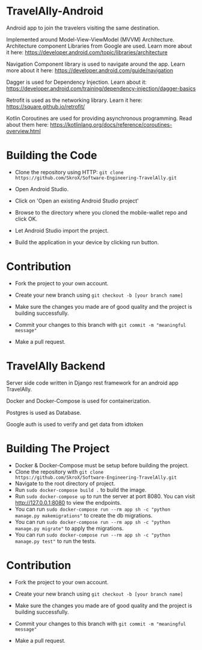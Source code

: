 # TravelAlly-Android
Android app to join the travelers visiting the same destination.

Implemented around Model-View-ViewModel (MVVM) Architecture. Architecture component Libraries from Google are used.
Learn more about it here: https://developer.android.com/topic/libraries/architecture

Navigation Component library is used to navigate around the app.
Learn more about it here: https://developer.android.com/guide/navigation

Dagger is used for Dependency Injection.
Learn about it: https://developer.android.com/training/dependency-injection/dagger-basics

Retrofit is used as the networking library.
Learn it here: https://square.github.io/retrofit/

Kotlin Coroutines are used for providing asynchronous programming.
Read about them here: https://kotlinlang.org/docs/reference/coroutines-overview.html

# Building the Code

- Clone the repository using HTTP: `git clone https://github.com/SkroX/Software-Engineering-TravelAlly.git`

- Open Android Studio.

- Click on 'Open an existing Android Studio project'

- Browse to the directory where you cloned the mobile-wallet repo and click OK.

- Let Android Studio import the project.

- Build the application in your device by clicking run button.

# Contribution

- Fork the project to your own account.

- Create your new branch using 
`git checkout -b [your branch name]`
  
- Make sure the changes you made are of good quality and the project is building successfully.
  
- Commit your changes to this branch with `git commit -m "meaningful message"`

- Make a pull request.


# TravelAlly Backend

Server side code written in Django rest framework for an android app TravelAlly.

Docker and Docker-Compose is used for containerization.

Postgres is used as Database.

Google auth is used to verify and get data from idtoken

# Building The Project

- Docker & Docker-Compose must be setup before building the project.
- Clone the repository with `git clone https://github.com/SkroX/Software-Engineering-TravelAlly.git`
- Navigate to the root directory of project.
- Run `sudo docker-compose build .` to build the image.
- Run `sudo docker-compose up` to run the server at port 8080. You can visit http://127.0.0.1:8080 to view the endpoints.
- You can run `sudo docker-compose run --rm app sh -c "python manage.py makemigrations"` to create the db migrations.
- You can run `sudo docker-compose run --rm app sh -c "python manage.py migrate"` to apply the migrations.
- You can run `sudo docker-compose run --rm app sh -c "python manage.py test"` to run the tests.

# Contribution

- Fork the project to your own account.

- Create your new branch using 
`git checkout -b [your branch name]`
  
- Make sure the changes you made are of good quality and the project is building successfully.
  
- Commit your changes to this branch with `git commit -m "meaningful message"`

- Make a pull request.


